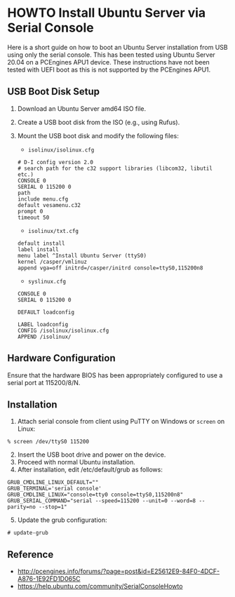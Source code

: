 HOWTO Install Ubuntu Server via Serial Console
==============================================

Here is a short guide on how to boot an Ubuntu Server installation from USB
using only the serial console. This has been tested using Ubuntu Server 20.04 on
a PCEngines APU1 device. These instructions have not been tested with UEFI boot
as this is not supported by the PCEngines APU1.

USB Boot Disk Setup
-------------------

1. Download an Ubuntu Server amd64 ISO file.
2. Create a USB boot disk from the ISO (e.g., using Rufus).
3. Mount the USB boot disk and modify the following files:

	- `isolinux/isolinux.cfg`

	```
    # D-I config version 2.0
    # search path for the c32 support libraries (libcom32, libutil etc.)
    CONSOLE 0
    SERIAL 0 115200 0
    path 
    include menu.cfg
    default vesamenu.c32
    prompt 0
    timeout 50
	```

	- `isolinux/txt.cfg`

	```
    default install
    label install
    menu label ^Install Ubuntu Server (ttyS0)
    kernel /casper/vmlinuz
    append vga=off initrd=/casper/initrd console=ttyS0,115200n8 
	```

	- `syslinux.cfg`

	```
    CONSOLE 0
    SERIAL 0 115200 0

    DEFAULT loadconfig

    LABEL loadconfig
    CONFIG /isolinux/isolinux.cfg
    APPEND /isolinux/
	```


Hardware Configuration
----------------------

Ensure that the hardware BIOS has been appropriately configured to use a serial
port at 115200/8/N.


Installation
------------
1. Attach serial console from client using PuTTY on Windows or `screen` on Linux:

```
% screen /dev/ttyS0 115200
```

2. Insert the USB boot drive and power on the device.
3. Proceed with normal Ubuntu installation.
4. After installation, edit /etc/default/grub as follows:

```
GRUB_CMDLINE_LINUX_DEFAULT=""
GRUB_TERMINAL='serial console'
GRUB_CMDLINE_LINUX="console=tty0 console=ttyS0,115200n8"
GRUB_SERIAL_COMMAND="serial --speed=115200 --unit=0 --word=8 --parity=no --stop=1"
```

5. Update the grub configuration:

```
# update-grub
```

Reference
---------
- http://pcengines.info/forums/?page=post&id=E25612E9-84F0-4DCF-A876-1E92FD1D065C
- https://help.ubuntu.com/community/SerialConsoleHowto
